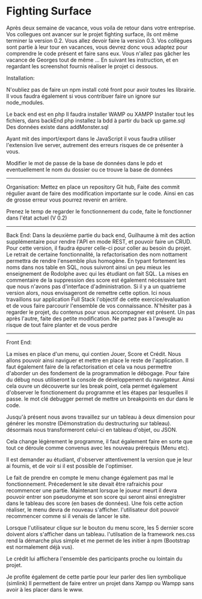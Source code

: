 # Fighting Surface

Après deux semaine de vacance, vous voila de retour dans votre entreprise.
Vos collegues ont avancer sur le projet fighting surface, ils ont même terminer la version 0.2.
Vous allez devoir faire la version 0.3.
Vos collègues sont partie à leur tour en vacances, vous devrez donc vous adaptez pour comprendre le code présent et faire sans eux.
Vous n'allez pas gâcher les vacance de Georges tout de même ...
En suivant les instruction, et en regardant les screenshot fournis réaliser le projet ci dessous.

Installation:

N'oubliez pas de faire un npm install coté front pour avoir toutes les librairie. 
Il vous faudra également si vous contribuer faire un ignore sur node_modules.  

Le back end est en php 
Il faudra installer WAMP ou XAMPP
Installer tout les fichiers, dans backEnd php installez la bdd à partir du back up game.sql Des données existe dans addMonster.sql

Ayant mit des import/export dans le JavaScript il vous faudra utiliser l'extension live server, autrement des erreurs risques de ce présenter à vous.

Modifier le mot de passe de la base de données dans le pdo et eventuellement le nom du dossier ou ce trouve la base de données

---

Organisation:
Mettez en place un repository Git hub,
Faite des commit régulier avant de faire des modification importante sur le code.
Ainsi en cas de grosse erreur vous pourrez revenir en arrière.

Prenez le temp de regarder le fonctionnement du code, faite le fonctionner dans l'état actuel (V 0.2)

---

Back End:
Dans la deuxième partie du back end, Guilhaume à mit des action supplémentaire pour rendre l'API en mode REST, et pouvoir faire un CRUD.
Pour cette version, il faudra épurer celle-ci pour coller au besoin du projet.
Le retrait de certaine fonctionnalité, la refactorisation des nom nottament permettra de rendre l'ensemble plus homogène.
En typant fortement les noms dans nos table en SQL, nous suivront ainsi un peu mieux les enseignement de Rodolphe avec qui les étudiant on fait SQL.
La mises en commentaire de la suppression des score est également nécéssaire tant que nous n'avons pas d'interface d'administration.
Si il y a un quatrieme version alors, nous envisageront de remettre cette option.
Ici nous travaillons sur application Full Stack l'objectif de cette exercice/evaluation et de vous faire parcourir l'ensemble de vos connaissance.
N'hésiter pas à regarder le projet, du contenus pour vous accompagner est présent.
Un pas après l'autre, faite des petite modification.
Ne partez pas à l'aveugle au risque de tout faire planter et de vous perdre

---

Front End:

La mises en place d'un menu, qui contien Jouer, Score et Crédit.
Nous allons pouvoir ainsi naviguer et mettre en place le reste de l'application.
Il faut également faire de la refactorisation et cela va nous permettre d'aborder un des fondement de la programmation le débogage.
Pour faire du débug nous utiliseront la console de développement du navigateur.
Ainsi cela ouvre un découverte sur les break point, cela permet également d'observer le fonctionement du programme et les étapes par lesquelles il passe.
le mot clé debugger permet de mettre un breakpoints en dur dans le code.

Jusqu'à présent nous avons travaillez sur un tableau à deux dimension pour générer les monstre (Démonstration du destructuring sur tableau).
désormais nous transformeront celui-ci en tableau d'objet, ou JSON.

Cela change légèrement le programme, il faut également faire en sorte que tout ce déroule comme convenus avec les nouveau prérequis (Menu etc).

Il est demander au étudiant, d'observer attentivement la version que je leur ai fournis, et de voir si il est possible de l'optimiser.

Le fait de prendre en compte le menu change également pas mal le fonctionnement.
Précedement le site devait être rafraichis pour recommencer une partie.
Maintenant lorsque le joueur meurt il devra pouvoir entrer son pseudonyme et son score qui seront ainsi enregistrer dans le tableau des score (en bases de données).
Une fois cette action réaliser, le menu devra de nouveau s'afficher.
l'utilisateur doit pouvoir recommencer comme si il venais de lancer le site.

Lorsque l'utilisateur clique sur le bouton du menu score, les 5 dernier score doivent alors s'afficher dans un tableau.
l'utilsation de la framework nes.css rend la démarche plus simple et me permet de les initier à npm (Bootstrap est normalement déjà vus).

Le crédit lui affichera l'ensemble des participants proche ou lointain du projet.

Je profite également de cette partie pour leur parler des lien symbolique (simlink)
Il permettent de faire entrer un projet dans Xampp ou Wampp sans avoir à les placer dans le www.
